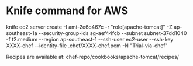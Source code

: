 Knife command for AWS
=================


knife ec2 server create -I ami-2e6c467c -r "role[apache-tomcat]" -Z ap-southeast-1a --security-group-ids sg-aef44fcb --subnet subnet-37dd1040 -f t2.medium --region ap-southeast-1 --ssh-user ec2-user --ssh-key XXXX-chef --identity-file .chef/XXXX-chef.pem -N "Trial-via-chef"

Recipes are available at: chef-repo/cookbooks/apache-tomcat/recipes/
